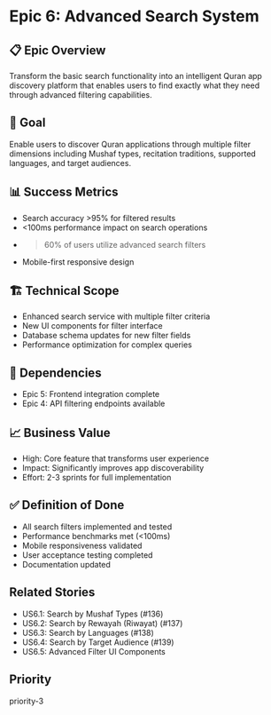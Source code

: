 # Epic 6: Advanced Search System

## 📋 Epic Overview
Transform the basic search functionality into an intelligent Quran app discovery platform that enables users to find exactly what they need through advanced filtering capabilities.

## 🎯 Goal
Enable users to discover Quran applications through multiple filter dimensions including Mushaf types, recitation traditions, supported languages, and target audiences.

## 📊 Success Metrics
- Search accuracy >95% for filtered results
- <100ms performance impact on search operations
- >60% of users utilize advanced search filters
- Mobile-first responsive design

## 🏗️ Technical Scope
- Enhanced search service with multiple filter criteria
- New UI components for filter interface
- Database schema updates for new filter fields
- Performance optimization for complex queries

## 🔗 Dependencies
- Epic 5: Frontend integration complete
- Epic 4: API filtering endpoints available

## 📈 Business Value
- High: Core feature that transforms user experience
- Impact: Significantly improves app discoverability
- Effort: 2-3 sprints for full implementation

## ✅ Definition of Done
- All search filters implemented and tested
- Performance benchmarks met (<100ms)
- Mobile responsiveness validated
- User acceptance testing completed
- Documentation updated

## Related Stories
- US6.1: Search by Mushaf Types (#136)
- US6.2: Search by Rewayah (Riwayat) (#137)
- US6.3: Search by Languages (#138)
- US6.4: Search by Target Audience (#139)
- US6.5: Advanced Filter UI Components

## Priority
priority-3